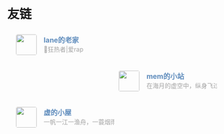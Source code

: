 # 友链
<div class="post-body">
   <div id="links">
      <style>
/* 用于大屏幕和小屏幕的通用样式 */
.card {
    width: 45%;
    font-size: 1rem;
    padding: 10px 20px;
    border-radius: 4px;
    transition-duration: 0.15s;
    margin-bottom: 1rem;
    display: flex;
 }
 .card:nth-child(odd) {
    float: left;
 }
 .card:nth-child(even) {
    float: right;
 }
 .card:hover {
    transform: scale(1.1);
    box-shadow: 0 2px 6px 0 rgba(0, 0, 0, 0.12), 0 0 6px 0 rgba(0, 0, 0, 0.04);
 }
 .card a {
    border: none;
 }
 .card .ava {
    width: 3rem!important;
    height: 3rem!important;
    margin: 0!important;
    margin-right: 1em!important;
    border-radius: 4px;
 }
 .card .card-header {
    font-style: italic;
    overflow: hidden;
    width: 100%;
 }
 .card .card-header a {
    font-style: normal;
    color: #608DBD;
    font-weight: bold;
    text-decoration: none;
 }
 .card .card-header a:hover {
    color: #d480aa;
    text-decoration: none;
 }
 .card .card-header .info {
    font-style: normal;
    color: #a3a3a3;
    font-size: 14px;
    min-width: 0;
    overflow: hidden;
    white-space: nowrap;
 }
 /* 媒体查询：小屏幕 */
 @media (max-width: 768px) {
    .card {
       width: 100%; /* 在小屏幕上显示为单列 */
       float: none; /* 清除浮动 */
    }
 }
      </style>
      <div class="links-content">
         <div class="link-navigation">
            <div class="card">
               <img class="ava" src="https://s21.ax1x.com/2024/08/08/pkzljdH.jpg" />
               <div class="card-header">
                  <div>
                     <a href="https://lane-home.top/ " target=“_blank”>lane的老家</a>
                  </div>
                  <div class="info">🏀狂热者|爱rap</div>
               </div>
            </div>
            <div class="card">
               <img class="ava" src="https://mem.ac/static/a6cef06ac3267a5705afaaf9092d0c47/e8b76/avatar-8x.png" />
               <div class="card-header">
                  <div>
                     <a href="https://mem.ac/" target=“_blank”>mem的小站</a>
                  </div>
                  <div class="info">在海月的虚空中，纵身飞过秋凉的时鸟。</div>
               </div>
            </div>
            <div class="card">
               <img class="ava" src="https://jokerxuxu.github.io/medias/logo.png"/>
               <div class="card-header">
                  <div>
                     <a href="https://jokerxuxu.github.io/" target=“_blank”>虚的小屋</a>
                  </div>
                  <div class="info">一帆一江一渔舟，一蓑烟雨一钓翁。一俯一仰一场笑，一江明月一江秋。</div>
               </div>
            </div>
         </div>
      </div>
   </div>
</div>
